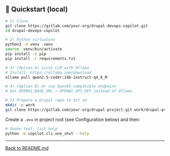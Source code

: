 ## 🚀 Quickstart (local)

```bash
# 1) Clone
git clone https://gitlab.com/your-org/drupal-devops-copilot.git
cd drupal-devops-copilot

# 2) Python virtualenv
python3 -m venv .venv
source .venv/bin/activate
pip install -U pip
pip install -r requirements.txt

# 3) (Option A) Local LLM with Ollama
# Install: https://ollama.com/download
ollama pull qwen2.5-coder:14b-instruct-q4_K_M

# 4) (Option B) Or use OpenAI-compatible endpoint
# Set OPENAI_BASE_URL + OPENAI_API_KEY instead of Ollama

# 5) Prepare a Drupal repo to act on
mkdir -p work
git clone https://gitlab.com/your-org/drupal-project.git work/drupal-project
```

Create a `.env` in project root (see Configuration below) and then:
```bash
# Smoke test: list help
python -m copilot.cli.one_shot --help
```

---
[Back to README.md](../README.md)